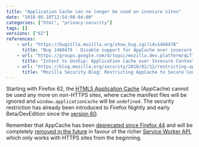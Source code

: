 ```yaml
---
title: "Application Cache can no longer be used on insecure sites"
date: "2018-05-10T12:54:00-04:00"
categories: ["html", "privacy-security"]
tags: []
versions: ["62"]
references:
    - url: "https://bugzilla.mozilla.org/show_bug.cgi?id=1460478"
      title: "Bug 1460478 - Disable support for AppCache over insecure contexts for stable"
    - url: "https://groups.google.com/d/topic/mozilla.dev.platform/qLTTpdzcDkw/discussion"
      title: "Intent to Unship: Application Cache over Insecure Contexts"
    - url: "https://blog.mozilla.org/security/2018/02/12/restricting-appcache-secure-contexts/"
      title: "Mozilla Security Blog: Restricting AppCache to Secure Contexts"
---
```

Starting with Firefox 62, the [HTML5 Application Cache](https://developer.mozilla.org/en-US/docs/Web/HTML/Using_the_application_cache) (AppCache) cannot be used any more on non-HTTPS sites, where cache manifest files will be ignored and `window.applicationCache` will be `undefined`. The security restriction has already been introduced to Firefox Nightly and early Beta/DevEdition since the [version 60](https://www.fxsitecompat.com/en-CA/docs/2018/support-for-application-cache-on-insecure-sites-has-been-deprecated/).

Remember that AppCache has been [deprecated since Firefox 44](https://www.fxsitecompat.com/en-CA/docs/2015/application-cache-api-has-been-deprecated/) and will be completely [removed in the future](https://www.fxsitecompat.com/en-CA/docs/2016/application-cache-support-will-be-removed/) in favour of the richer [Service Worker API](https://developer.mozilla.org/en-US/docs/Web/API/Service_Worker_API), which only works with HTTPS sites from the beginning.
